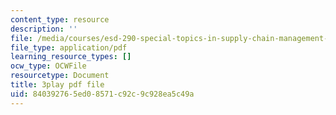 ```yaml
---
content_type: resource
description: ''
file: /media/courses/esd-290-special-topics-in-supply-chain-management-spring-2005/840392765ed08571c92c9c928ea5c49a_IXddoba3uQ4.pdf
file_type: application/pdf
learning_resource_types: []
ocw_type: OCWFile
resourcetype: Document
title: 3play pdf file
uid: 84039276-5ed0-8571-c92c-9c928ea5c49a
---
```


